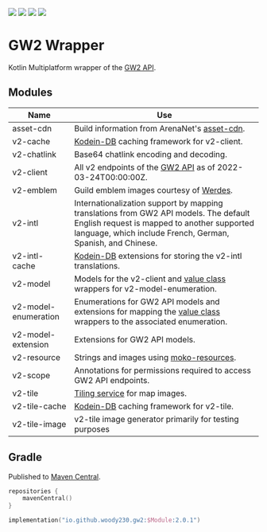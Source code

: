 ![](https://img.shields.io/badge/targets-Android%2FJVM-informational)
![](https://img.shields.io/github/v/release/Woody230/GW2Wrapper)
![](https://img.shields.io/github/license/Woody230/GW2Wrapper)
[![](https://img.shields.io/maven-central/v/io.github.woody230.gw2/v2-client)](https://search.maven.org/artifact/io.github.woody230.gw2)

# GW2 Wrapper

Kotlin Multiplatform wrapper of the [GW2 API](https://wiki.guildwars2.com/wiki/API:Main).

## Modules

| Name | Use |
| ---- | --- |
| asset-cdn | Build information from ArenaNet's [asset-cdn](http://assetcdn.101.arenanetworks.com/latest/101). | 
| v2-cache  | [Kodein-DB](https://github.com/Kodein-Framework/Kodein-DB) caching framework for v2-client. |
| v2-chatlink | Base64 chatlink encoding and decoding. |
| v2-client | All v2 endpoints of the [GW2 API](https://wiki.guildwars2.com/wiki/API:Main) as of 2022-03-24T00:00:00Z. |
| v2-emblem | Guild emblem images courtesy of [Werdes](https://emblem.werdes.net/). |
| v2-intl | Internationalization support by mapping translations from GW2 API models. The default English request is mapped to another supported language, which include French, German, Spanish, and Chinese. |
| v2-intl-cache |  [Kodein-DB](https://github.com/Kodein-Framework/Kodein-DB) extensions for storing the v2-intl translations. |
| v2-model | Models for the v2-client and [value class](https://kotlinlang.org/docs/inline-classes.html) wrappers for v2-model-enumeration. |
| v2-model-enumeration | Enumerations for GW2 API models and extensions for mapping the [value class](https://kotlinlang.org/docs/inline-classes.html) wrappers to the associated enumeration. |
| v2-model-extension | Extensions for GW2 API models. |
| v2-resource | Strings and images using [moko-resources](https://github.com/icerockdev/moko-resources). |
| v2-scope | Annotations for permissions required to access GW2 API endpoints. |
| v2-tile | [Tiling service](https://wiki.guildwars2.com/wiki/API:Tile_service) for map images. |
| v2-tile-cache | [Kodein-DB](https://github.com/Kodein-Framework/Kodein-DB) caching framework for v2-tile. |
| v2-tile-image | v2-tile image generator primarily for testing purposes |

## Gradle
Published to [Maven Central](https://search.maven.org/artifact/io.github.woody230.gw2).

```kotlin
repositories {
    mavenCentral()
}
```

```kotlin
implementation("io.github.woody230.gw2:$Module:2.0.1")
```